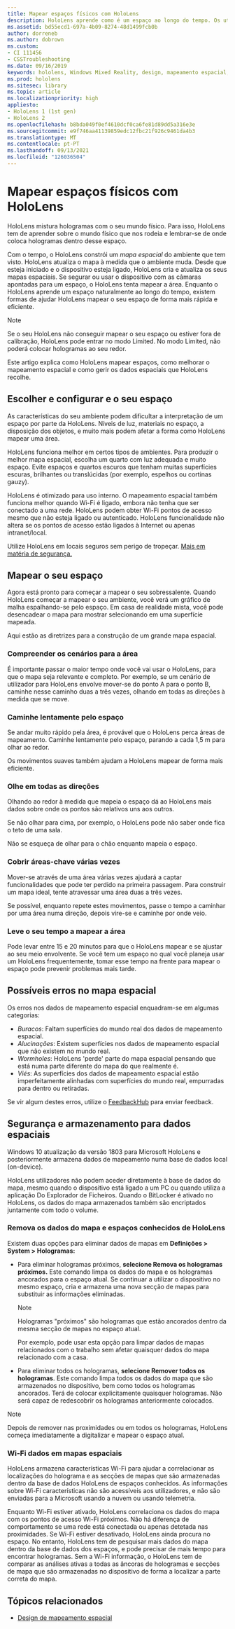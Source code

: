 ```yaml
---
title: Mapear espaços físicos com HoloLens
description: HoloLens aprende como é um espaço ao longo do tempo. Os utilizadores podem facilitar este processo movendo a HoloLens de determinadas formas através do espaço.
ms.assetid: bd55ecd1-697a-4b09-8274-48d1499fcb0b
author: dorreneb
ms.author: dobrown
ms.custom:
- CI 111456
- CSSTroubleshooting
ms.date: 09/16/2019
keywords: hololens, Windows Mixed Reality, design, mapeamento espacial, HoloLens, reconstrução de superfície, malha, rastreio de cabeça, mapeamento
ms.prod: hololens
ms.sitesec: library
ms.topic: article
ms.localizationpriority: high
appliesto:
- HoloLens 1 (1st gen)
- HoloLens 2
ms.openlocfilehash: b8bda049f0ef4610dcf0ca6fe81d89dd5a316e3e
ms.sourcegitcommit: e9f746aa41139859edc12fbc21f926c9461da4b3
ms.translationtype: MT
ms.contentlocale: pt-PT
ms.lasthandoff: 09/13/2021
ms.locfileid: "126036504"
---
```

# <a name="map-physical-spaces-with-hololens"></a>Mapear espaços físicos com HoloLens

HoloLens mistura hologramas com o seu mundo físico. Para isso, HoloLens tem de aprender sobre o mundo físico que nos rodeia e lembrar-se de onde coloca hologramas dentro desse espaço.

Com o tempo, o HoloLens constrói um *mapa espacial* do ambiente que tem visto.  HoloLens atualiza o mapa à medida que o ambiente muda. Desde que esteja iniciado e o dispositivo esteja ligado, HoloLens cria e atualiza os seus mapas espaciais. Se segurar ou usar o dispositivo com as câmaras apontadas para um espaço, o HoloLens tenta mapear a área. Enquanto o HoloLens aprende um espaço naturalmente ao longo do tempo, existem formas de ajudar HoloLens mapear o seu espaço de forma mais rápida e eficiente.  

> [!NOTE]
> Se o seu HoloLens não conseguir mapear o seu espaço ou estiver fora de calibração, HoloLens pode entrar no modo Limited. No modo Limited, não poderá colocar hologramas ao seu redor.

Este artigo explica como HoloLens mapear espaços, como melhorar o mapeamento espacial e como gerir os dados espaciais que HoloLens recolhe.

## <a name="choosing-and-setting-up-and-your-space"></a>Escolher e configurar e o seu espaço

As características do seu ambiente podem dificultar a interpretação de um espaço por parte da HoloLens. Níveis de luz, materiais no espaço, a disposição dos objetos, e muito mais podem afetar a forma como HoloLens mapear uma área.

HoloLens funciona melhor em certos tipos de ambientes. Para produzir o melhor mapa espacial, escolha um quarto com luz adequada e muito espaço. Evite espaços e quartos escuros que tenham muitas superfícies escuras, brilhantes ou translúcidas (por exemplo, espelhos ou cortinas gauzy).

HoloLens é otimizado para uso interno. O mapeamento espacial também funciona melhor quando Wi-Fi é ligado, embora não tenha que ser conectado a uma rede. HoloLens podem obter Wi-Fi pontos de acesso mesmo que não esteja ligado ou autenticado. HoloLens funcionalidade não altera se os pontos de acesso estão ligados à Internet ou apenas intranet/local.

Utilize HoloLens em locais seguros sem perigo de tropeçar. [Mais em matéria de segurança.](https://support.microsoft.com/help/4023454/safety-information)

## <a name="mapping-your-space"></a>Mapear o seu espaço

Agora está pronto para começar a mapear o seu sobressalente.  Quando HoloLens começar a mapear o seu ambiente, você verá um gráfico de malha espalhando-se pelo espaço.  Em casa de realidade mista, você pode desencadear o mapa para mostrar selecionando em uma superfície mapeada.

Aqui estão as diretrizes para a construção de um grande mapa espacial.

### <a name="understand-the-scenarios-for-the-area"></a>Compreender os cenários para a área

É importante passar o maior tempo onde você vai usar o HoloLens, para que o mapa seja relevante e completo. Por exemplo, se um cenário de utilizador para HoloLens envolve mover-se do ponto A para o ponto B, caminhe nesse caminho duas a três vezes, olhando em todas as direções à medida que se move.  

### <a name="walk-slowly-around-the-space"></a>Caminhe lentamente pelo espaço

Se andar muito rápido pela área, é provável que o HoloLens perca áreas de mapeamento. Caminhe lentamente pelo espaço, parando a cada 1,5 m para olhar ao redor.  

Os movimentos suaves também ajudam a HoloLens mapear de forma mais eficiente.

### <a name="look-in-all-directions"></a>Olhe em todas as direções

Olhando ao redor à medida que mapeia o espaço dá ao HoloLens mais dados sobre onde os pontos são relativos uns aos outros.  

Se não olhar para cima, por exemplo, o HoloLens pode não saber onde fica o teto de uma sala.  

Não se esqueça de olhar para o chão enquanto mapeia o espaço.

### <a name="cover-key-areas-multiple-times"></a>Cobrir áreas-chave várias vezes

Mover-se através de uma área várias vezes ajudará a captar funcionalidades que pode ter perdido na primeira passagem. Para construir um mapa ideal, tente atravessar uma área duas a três vezes.

Se possível, enquanto repete estes movimentos, passe o tempo a caminhar por uma área numa direção, depois vire-se e caminhe por onde veio.

### <a name="take-your-time-mapping-the-area"></a>Leve o seu tempo a mapear a área

Pode levar entre 15 e 20 minutos para que o HoloLens mapear e se ajustar ao seu meio envolvente. Se você tem um espaço no qual você planeja usar um HoloLens frequentemente, tomar esse tempo na frente para mapear o espaço pode prevenir problemas mais tarde.  

## <a name="possible-errors-in-the-spatial-map"></a>Possíveis erros no mapa espacial

Os erros nos dados de mapeamento espacial enquadram-se em algumas categorias:

- *Buracos*: Faltam superfícies do mundo real dos dados de mapeamento espacial.
- *Alucinações*: Existem superfícies nos dados de mapeamento espacial que não existem no mundo real.
- *Wormholes*: HoloLens 'perde' parte do mapa espacial pensando que está numa parte diferente do mapa do que realmente é.
- *Viés*: As superfícies dos dados de mapeamento espacial estão imperfeitamente alinhadas com superfícies do mundo real, empurradas para dentro ou retiradas.

Se vir algum destes erros, utilize o [FeedbackHub](hololens-feedback.md) para enviar feedback.

## <a name="security-and-storage-for-spatial-data"></a>Segurança e armazenamento para dados espaciais

Windows 10 atualização da versão 1803 para Microsoft HoloLens e posteriormente armazena dados de mapeamento numa base de dados local (on-device).

HoloLens utilizadores não podem aceder diretamente à base de dados do mapa, mesmo quando o dispositivo está ligado a um PC ou quando utiliza a aplicação Do Explorador de Ficheiros. Quando o BitLocker é ativado no HoloLens, os dados do mapa armazenados também são encriptados juntamente com todo o volume.

### <a name="remove-map-data-and-known-spaces-from-hololens"></a>Remova os dados do mapa e espaços conhecidos de HoloLens

Existem duas opções para eliminar dados de mapas em **Definições > System > Hologramas:**

- Para eliminar hologramas próximos, **selecione Remova os hologramas próximos.** Este comando limpa os dados do mapa e os hologramas ancorados para o espaço atual. Se continuar a utilizar o dispositivo no mesmo espaço, cria e armazena uma nova secção de mapas para substituir as informações eliminadas.

   > [!NOTE]
   > Hologramas "próximos" são hologramas que estão ancorados dentro da mesma secção de mapas no espaço atual.

   Por exemplo, pode usar esta opção para limpar dados de mapas relacionados com o trabalho sem afetar quaisquer dados do mapa relacionado com a casa.

- Para eliminar todos os hologramas, **selecione Remover todos os hologramas**. Este comando limpa todos os dados do mapa que são armazenados no dispositivo, bem como todos os hologramas ancorados. Terá de colocar explicitamente quaisquer hologramas. Não será capaz de redescobrir os hologramas anteriormente colocados.

> [!NOTE]
> Depois de remover nas proximidades ou em todos os hologramas, HoloLens começa imediatamente a digitalizar e mapear o espaço atual.

### <a name="wi-fi-data-in-spatial-maps"></a>Wi-Fi dados em mapas espaciais

HoloLens armazena características Wi-Fi para ajudar a correlacionar as localizações do holograma e as secções de mapas que são armazenadas dentro da base de dados HoloLens de espaços conhecidos. As informações sobre Wi-Fi características não são acessíveis aos utilizadores, e não são enviadas para a Microsoft usando a nuvem ou usando telemetria.

Enquanto Wi-Fi estiver ativado, HoloLens correlaciona os dados do mapa com os pontos de acesso Wi-Fi próximos. Não há diferença de comportamento se uma rede está conectada ou apenas detetada nas proximidades. Se Wi-Fi estiver desativado, HoloLens ainda procura no espaço. No entanto, HoloLens tem de pesquisar mais dados do mapa dentro da base de dados dos espaços, e pode precisar de mais tempo para encontrar hologramas. Sem a Wi-Fi informação, o HoloLens tem de comparar as análises ativas a todas as âncoras de hologramas e secções de mapa que são armazenadas no dispositivo de forma a localizar a parte correta do mapa.

## <a name="related-topics"></a>Tópicos relacionados

- [Design de mapeamento espacial](/windows/mixed-reality/spatial-mapping)
